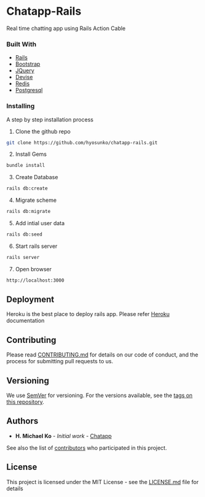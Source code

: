 # Chatapp-Rails

Real time chatting app using Rails Action Cable

### Built With

* [Rails](https://rubyonrails.org/)
* [Bootstrap](https://getbootstrap.com)
* [JQuery](https://jquery.com)
* [Devise](https://rubygems.org/gems/devise)
* [Redis](https://redis.io/)
* [Postgresql](https://www.postgresql.org/)

### Installing

A step by step installation process

1. Clone the github repo
```sh
git clone https://github.com/hyosunko/chatapp-rails.git
```
2. Install Gems
```sh
bundle install
```
3. Create Database
```sh
rails db:create
```
4. Migrate scheme
```sh
rails db:migrate
```
5. Add intial user data
```sh
rails db:seed
```
6. Start rails server
```sh
rails server
```
7. Open browser
```sh
http://localhost:3000
```

## Deployment

Heroku is the best place to deploy rails app. Please refer [Heroku](https://devcenter.heroku.com/articles/getting-started-with-rails5) documentation


## Contributing

Please read [CONTRIBUTING.md](https://gist.github.com/PurpleBooth/b24679402957c63ec426) for details on our code of conduct, and the process for submitting pull requests to us.

## Versioning

We use [SemVer](http://semver.org/) for versioning. For the versions available, see the [tags on this repository](https://github.com/your/project/tags).

## Authors

* **H. Michael Ko** - *Initial work* - [Chatapp](https://github.com/hyosunko/chatapp-rails)

See also the list of [contributors](https://github.com/your/project/contributors) who participated in this project.

## License

This project is licensed under the MIT License - see the [LICENSE.md](LICENSE.md) file for details

